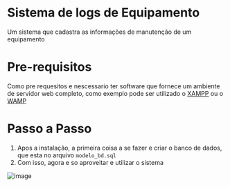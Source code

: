# Sistema de logs de Equipamento 

Um sistema que cadastra as informações de manutenção de um equipamento

# Pre-requisitos

Como pre requesitos e nescessario ter software que fornece um ambiente de servidor web completo, como exemplo pode ser utilizado o [XAMPP](https://www.apachefriends.org/index.html) ou o [WAMP](https://www.apachefriends.org/index.html) 

# Passo a Passo
1. Apos a instalação, a primeira coisa a se fazer e criar o banco de dados, que esta no arquivo `modelo_bd.sql`
2. Com isso, agora e so aproveitar e utilizar o sistema

![image](https://github.com/user-attachments/assets/f18d8cef-2750-4e75-8d75-54f6b1701086)

